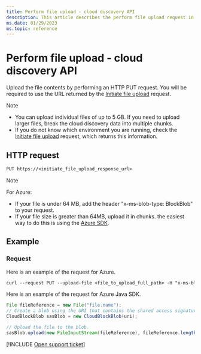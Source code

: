 ```yaml
---
title: Perform file upload - cloud discovery API
description: This article describes the perform file upload request in the Defender for Cloud Apps cloud discovery API.
ms.date: 01/29/2023
ms.topic: reference
---
```

# Perform file upload - cloud discovery API



Upload the file contents by performing an HTTP PUT request. You will be required to use the URL returned by the [Initiate file upload](api-discovery-initiate.md) request.

> [!NOTE]
>
> - You can upload individual files of up to 5 GB. If you need to upload larger files, break the cloud discovery data into multiple chunks.
> - If you do not know which environment you are running, check the [Initiate file upload](api-discovery-initiate.md) request, which returns this information.

## HTTP request

```rest
PUT https://<initiate_file_upload_response_url>
```

> [!NOTE]
>
> For Azure:
>
> - If your file is under 64 MB, add the header "x-ms-blob-type: BlockBlob" to your request.
> - If your file size is greater than 64MB, upload it in chunks. the easiest way to do this is using the [Azure SDK](https://azure.microsoft.com/downloads/).

## Example

### Request

Here is an example of the request for Azure.

```rest
curl --request PUT --upload-file <file_to_upload_full_path> -H "x-ms-blob-type: BlockBlob" "https://<initiate_file_upload_response_url>"
```

Here is an example of the request for Azure Java SDK.

```java
File fileReference = new File("file.name");
// Create a blob using the URI that contains the shared access signature.
CloudBlockBlob sasBlob = new CloudBlockBlob(uri);

// Upload the file to the blob.
sasBlob.upload(new FileInputStream(fileReference), fileReference.length());
```

[!INCLUDE [Open support ticket](includes/support.md)]
